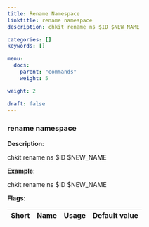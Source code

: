 ```yaml
---
title: Rename Namespace
linktitle: rename namespace
description: chkit rename ns $ID $NEW_NAME

categories: []
keywords: []

menu:
  docs:
    parent: "commands"
    weight: 5

weight: 2

draft: false
---
```


### rename namespace

**Description**:

chkit rename ns $ID $NEW_NAME

**Example**:

chkit rename ns $ID $NEW_NAME

**Flags**:

| Short | Name | Usage | Default value |
| ----- | ---- | ----- | ------------- |



